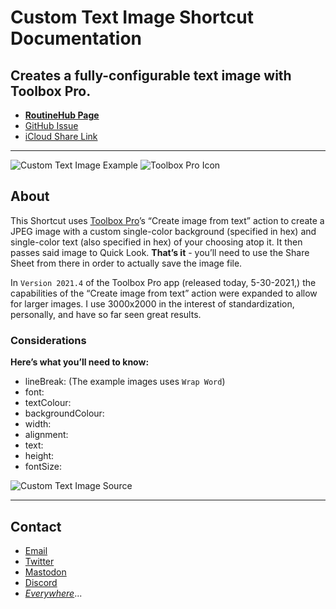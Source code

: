 # Custom Text Image Shortcut Documentation
## Creates a fully-configurable text image with Toolbox Pro.

* [**RoutineHub Page**](https://routinehub.co/shortcut/9284/)
* [GitHub Issue](https://github.com/extratone/i/issues/65)
* [iCloud Share Link](https://www.icloud.com/shortcuts/c57574ab1ba641cf9f30f0293b03d990)
***
![Custom Text Image Example](https://i.snap.as/bpe2Lm8H.jpeg)
![Toolbox Pro Icon](https://i.snap.as/OcIcYbO1.png) 
## About
This Shortcut uses [Toolbox Pro](https://toolboxpro.app)’s “Create image from text” action to create a JPEG image with a custom single-color background (specified in hex) and single-color text (also specified in hex) of your choosing atop it. It then passes said image to Quick Look. **That’s it** - you’ll need to use the Share Sheet from there in order to actually save the image file.

In `Version 2021.4` of the Toolbox Pro app (released today, 5-30-2021,) the capabilities of the “Create image from text” action were expanded to allow for larger images. I use 3000x2000 in the interest of standardization, personally, and have so far seen great results.

### Considerations 
**Here’s what you’ll need to know:**
- lineBreak: (The example images uses `Wrap Word`)
- font:
- textColour:
- backgroundColour:
- width:
- alignment:
- text:
- height:
- fontSize:

![Custom Text Image Source](https://i.snap.as/S6IFzipA.jpeg)

***

## Contact

* [Email](mailto:davidblue@extratone.com) 
* [Twitter](https://twitter.com/NeoYokel)
* [Mastodon](https://mastodon.social/@DavidBlue)
* [Discord](https://discord.gg/0b9KQUKP858b0iZF)
* [*Everywhere*](https://www.notion.so/rotund/9fdc8e9610b34b8f991ebc148b760055?v=c170b58650c04fbdb7adc551a73d16a7)...